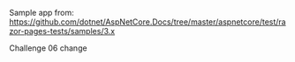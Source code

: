 Sample app from: https://github.com/dotnet/AspNetCore.Docs/tree/master/aspnetcore/test/razor-pages-tests/samples/3.x

Challenge 06 change
